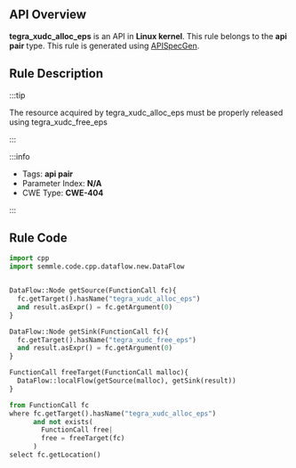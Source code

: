 ---
---


## API Overview
**tegra_xudc_alloc_eps** is an API in **Linux kernel**. This rule belongs to the **api pair** type. This rule is generated using [APISpecGen](../../tools/APISpecGen).
## Rule Description

:::tip

The resource acquired by tegra_xudc_alloc_eps must be properly released using tegra_xudc_free_eps

:::

:::info

- Tags: **api pair**
- Parameter Index: **N/A**
- CWE Type: **CWE-404**

:::

## Rule Code
```python
import cpp
import semmle.code.cpp.dataflow.new.DataFlow


DataFlow::Node getSource(FunctionCall fc){
  fc.getTarget().hasName("tegra_xudc_alloc_eps")
  and result.asExpr() = fc.getArgument(0)
}

DataFlow::Node getSink(FunctionCall fc){
  fc.getTarget().hasName("tegra_xudc_free_eps")
  and result.asExpr() = fc.getArgument(0)
}

FunctionCall freeTarget(FunctionCall malloc){
  DataFlow::localFlow(getSource(malloc), getSink(result))
}

from FunctionCall fc
where fc.getTarget().hasName("tegra_xudc_alloc_eps")
      and not exists(
        FunctionCall free| 
        free = freeTarget(fc)
      )
select fc.getLocation()

    
```